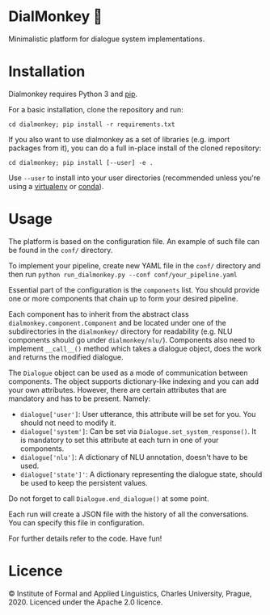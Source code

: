 # DialMonkey 🙊

Minimalistic platform for dialogue system implementations.

# Installation

Dialmonkey requires Python 3 and [pip](https://pypi.org/project/pip/).

For a basic installation, clone the repository and run:
```
cd dialmonkey; pip install -r requirements.txt
```

If you also want to use dialmonkey as a set of libraries (e.g. import packages from it), you can
do a full in-place install of the cloned repository:
```
cd dialmonkey; pip install [--user] -e .
```
Use `--user` to install into your user directories (recommended unless you're using 
a [virtualenv](https://virtualenv.pypa.io/en/latest/) or [conda](https://docs.conda.io/en/latest/)).


# Usage

The platform is based on the configuration file.
An example of such file can be found in the `conf/` directory.

To implement your pipeline, create new YAML file in the `conf/` directory and then run
`python run_dialmonkey.py --conf conf/your_pipeline.yaml`

Essential part of the configuration is the `components` list.
You should provide one or more components that chain up to form your desired pipeline.

Each component has to inherit from the abstract class
`dialmonkey.component.Component` and be located under one of the subdirectories in the `dialmonkey/` directory  for readability
(e.g. NLU components should go under `dialmonkey/nlu/`).
Components also need to implement `__call__()` method which takes a dialogue object, does the work and returns the modified dialogue.

The `Dialogue` object can be used as a mode of communication between components.
The object supports dictionary-like indexing and you can add your own attributes.
However, there are certain attributes that are mandatory and has to be present.
Namely:
 - `dialogue['user']`: User utterance, this attribute will be set for you. You should not need to modify it.
 - `dialogue['system']`: Can be set via `Dialogue.set_system_response()`. It is mandatory to set this attribute at each turn in one of your components.
 - `dialogue['nlu']`: A dictionary of NLU annotation, doesn't have to be used.
 - `dialogue['state']'`: A dictionary representing the dialogue state, should be used to keep the persistent values.
 
Do not forget to call `Dialogue.end_dialogue()` at some point.

Each run will create a JSON file with the history of all the conversations.
You can specify this file in configuration.

For further details refer to the code.
Have fun!


# Licence

© Institute of Formal and Applied Linguistics, Charles University, Prague, 2020.
Licenced under the Apache 2.0 licence.
